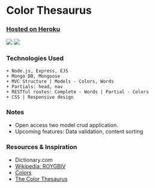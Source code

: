 # Color Thesaurus

### [Hosted on Heroku](https://colorthesaurus.herokuapp.com/)

![](http://i.imgur.com/kW6Bx5U.png)
![](http://i.imgur.com/nd1nm5R.png)

### Technologies Used

```
+ Node.js, Express, EJS
+ Mongo DB, Mongoose
+ MVC Structure | Models - Colors, Words
+ Partials: head, nav
+ RESTful routes: Complete - Words | Partial - Colors
+ CSS | Responsive design
```

### Notes
+ Open access two model crud application.  
+ Upcoming features: Data validation, content sorting

### Resources & Inspiration
+ Dictionary.com
+ [Wikipedia: ROYGBIV](https://en.wikipedia.org/wiki/ROYGBIV)
+ [Colors](http://clrs.cc/)
+ [The Color Thesaurus](http://ingridsundberg.com/2014/02/04/the-color-thesaurus/)
